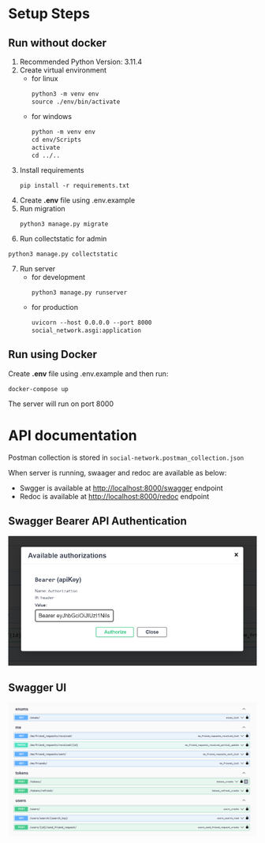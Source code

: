 # Setup Steps
## Run without docker
1. Recommended Python Version: 3.11.4
2. Create virtual environment
    - for linux
        ```
        python3 -m venv env
        source ./env/bin/activate
        ```
    - for windows
        ```
        python -m venv env
        cd env/Scripts
        activate
        cd ../..
        ```
3. Install requirements
    ```
    pip install -r requirements.txt
    ```
4. Create **.env** file using .env.example
5. Run migration
    ```
    python3 manage.py migrate
    ```
6. Run collectstatic for admin
```
python3 manage.py collectstatic
```
7. Run server
    - for development
        ```
        python3 manage.py runserver
        ```
    - for production
        ```
        uvicorn --host 0.0.0.0 --port 8000 social_network.asgi:application
        ```

## Run using Docker
Create **.env** file using .env.example and then run:
```
docker-compose up
```
The server will run on port 8000

# API documentation
Postman collection is stored in `social-network.postman_collection.json`

When server is running, swaager and redoc are available as below:
- Swgger is available at [http://localhost:8000/swagger](http://localhost:8000/swagger) endpoint 
- Redoc is available at [http://localhost:8000/redoc](http://localhost:8000/redoc) endpoint 


## Swagger Bearer API Authentication
![Swagger Auth](swagger-auth.png "Swagger Bearer API Authentication")


## Swagger UI
![Swagger](swagger.png "Swagger UI")
